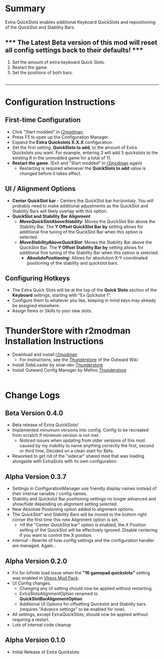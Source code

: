 # Summary
Extra QuickSlots enables additional Keyboard QuickSlots and repositioning of the QuickSlot and Stability Bars.
## *** The Latest Beta version of this mod will reset all config settings back to their defaults! ***

1. Set the amount of extra keyboard Quick Slots.
2. Restart the game.
3. Set the positions of both bars.
\
&nbsp;
- - - -
# Configuration Instructions
## First-time Configuration
- Click "Start modded" in [r2modman](https://thunderstore.io/package/ebkr/r2modman/).
- Press F5 to open up the Configuration Manager.
- Expand the __Extra Quickslots X.X.X__ configuration.
- Set the first setting, __QuickSlots to add__, to the amount of Extra Quickslots you want. For example, entering 3 will add 3 quickslots to the existing 8 in the unmodded game for a total of 11.
- __Restart the game__.  (Exit and "Start modded" in [r2modman](https://thunderstore.io/package/ebkr/r2modman/) again)
  - Restarting is required whenever the __QuickSlots to add__ value is changed before it takes effect.

## UI / Alignment Options
- __Center QuickSlot bar__ - Centers the QuickSlot bar horizontaly. You will probably need to make additional adjustments as the QuickSlot and Stability Bars will likely overlap with this option.
- __QuickSlot and Stability Bar Alignment__
  - ___MoveQuickSlotAboveStability___: Moves the QuickSlot Bar above the Stability Bar. The __Y Offset QuickSlot Bar by__ setting allows for additional fine tuning of the QuickSlot Bar when this option is selected.
  - ___MoveStabilityAboveQuickSlot___: Moves the Stability Bar above the QuickSlot Bar. The __Y Offset Stability Bar by__ setting allows for additional fine tuning of the Stability Bar when this option is selected.
    - ___AbsolutePositioning___: Allows for absolution X-Y coordinated positioning of the stability and quickslot bars.

## Configuring Hotkeys
- The Extra Quick Slots will be at the top of the __Quick Slots__ section of the __Keyboard__ settings, starting with "Ex Quickslot 1".
- Configure them to whatever you like, keeping in mind keys may already be assigned elsewhere.
- Assign Items or Skills to your new slots.

# ThunderStore with r2modman Installation Instructions
- Download and install [r2modman](https://thunderstore.io/package/ebkr/r2modman/)
  - For instructions, see the [Thunderstore](https://outward.fandom.com/wiki/Installing_Mods#Thunderstore) of the Outward Wiki
- Install SideLoader by sinai-dev [Thunderstore](https://outward.thunderstore.io/package/sinai-dev/SideLoader/)
- Install Outward Config Manager by Mefino [Thunderstore](https://outward.thunderstore.io/package/Mefino/Outward_Config_Manager/)
\
&nbsp;
# Change Logs

## Beta Version 0.4.0
- Beta release of Extra QuickSlots!
- Implemented minumum versions into config. Config to be recreated from scratch if minimum version is not met.
  - Noticed issues when updating from older versions of this mod caused by my inability to name anything correctly the first, second or third time. Decided on a clean start for Beta.
- Reworked to get rid of the "sidecar" shared mod that was loading alongside with ExtraSlots with its own configuration.

## Alpha Version 0.3.7
- Settings in ConfigurationManager use friendly display names instead of their internal variable / config names.
- Stability and Quickslot Bar positioning settings no longer advanced and show/hide depending on alignment setting selected.
- New Absolute Positoning option added to alignment options.
 - The QuickSlot* and Stability Bars will be moved to the bottom right corner the first time this new Alignment option is set.
   - *If the "Center QuickSlot bar" option is enabled, the X Position setting of the QuickSlot will be effectively ignored. Disable centering if you want to control the X position.
- *Internal* - Rewrite of how config settings and the configuration handler are managed. Again...

## Alpha Version 0.2.0
- Fix for infinite load issue when the  __"16 gamepad quickslots"__ setting was enabled in [Vheos Mod Pack](https://github.com/Vheos777/OutwardMods).
- UI Config changes.
  - Changing any UI setting should now be applied without restarting.
  - ExtraSlotsAlignmentOption renamed to __QuickSlotBarAlignmentOption__
  - Additional UI Options for offsetting Quickslot and Stability bars. (requires "Advance settings" to be enabled for now).
- All settings, except ExtraQuickSlots, should now be applied without requiring a restart.
- Lots of internal code cleanup

## Alpha Version 0.1.0
- Initial Release of Extra Quickslots

